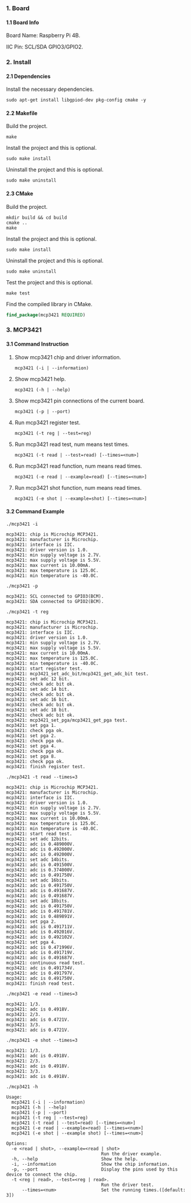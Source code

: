 ### 1. Board

#### 1.1 Board Info

Board Name: Raspberry Pi 4B.

IIC Pin: SCL/SDA GPIO3/GPIO2.

### 2. Install

#### 2.1 Dependencies

Install the necessary dependencies.

```shell
sudo apt-get install libgpiod-dev pkg-config cmake -y
```

#### 2.2 Makefile

Build the project.

```shell
make
```

Install the project and this is optional.

```shell
sudo make install
```

Uninstall the project and this is optional.

```shell
sudo make uninstall
```

#### 2.3 CMake

Build the project.

```shell
mkdir build && cd build 
cmake .. 
make
```

Install the project and this is optional.

```shell
sudo make install
```

Uninstall the project and this is optional.

```shell
sudo make uninstall
```

Test the project and this is optional.

```shell
make test
```

Find the compiled library in CMake. 

```cmake
find_package(mcp3421 REQUIRED)
```

### 3. MCP3421

#### 3.1 Command Instruction

1. Show mcp3421 chip and driver information.

    ```shell
    mcp3421 (-i | --information)  
    ```

2. Show mcp3421 help.

    ```shell
    mcp3421 (-h | --help)        
    ```

3. Show mcp3421 pin connections of the current board.

    ```shell
    mcp3421 (-p | --port)        
    ```

4. Run mcp3421 register test.

    ```shell
    mcp3421 (-t reg | --test=reg)  
    ```

5. Run mcp3421 read test, num means test times.

    ```shell
    mcp3421 (-t read | --test=read) [--times=<num>]  
    ```

8. Run mcp3421 read function, num means read times.

    ```shell
    mcp3421 (-e read | --example=read) [--times=<num>]  
    ```

7. Run mcp3421 shot function, num means read times.

    ```shell
    mcp3421 (-e shot | --example=shot) [--times=<num>]    
    ```

#### 3.2 Command Example

```shell
./mcp3421 -i

mcp3421: chip is Microchip MCP3421.
mcp3421: manufacturer is Microchip.
mcp3421: interface is IIC.
mcp3421: driver version is 1.0.
mcp3421: min supply voltage is 2.7V.
mcp3421: max supply voltage is 5.5V.
mcp3421: max current is 10.00mA.
mcp3421: max temperature is 125.0C.
mcp3421: min temperature is -40.0C.
```

```shell
./mcp3421 -p

mcp3421: SCL connected to GPIO3(BCM).
mcp3421: SDA connected to GPIO2(BCM).
```

```shell
./mcp3421 -t reg

mcp3421: chip is Microchip MCP3421.
mcp3421: manufacturer is Microchip.
mcp3421: interface is IIC.
mcp3421: driver version is 1.0.
mcp3421: min supply voltage is 2.7V.
mcp3421: max supply voltage is 5.5V.
mcp3421: max current is 10.00mA.
mcp3421: max temperature is 125.0C.
mcp3421: min temperature is -40.0C.
mcp3421: start register test.
mcp3421: mcp3421_set_adc_bit/mcp3421_get_adc_bit test.
mcp3421: set adc 12 bit.
mcp3421: check adc bit ok.
mcp3421: set adc 14 bit.
mcp3421: check adc bit ok.
mcp3421: set adc 16 bit.
mcp3421: check adc bit ok.
mcp3421: set adc 18 bit.
mcp3421: check adc bit ok.
mcp3421: mcp3421_set_pga/mcp3421_get_pga test.
mcp3421: set pga 1.
mcp3421: check pga ok.
mcp3421: set pga 2.
mcp3421: check pga ok.
mcp3421: set pga 4.
mcp3421: check pga ok.
mcp3421: set pga 8.
mcp3421: check pga ok.
mcp3421: finish register test.
```

```shell
./mcp3421 -t read --times=3

mcp3421: chip is Microchip MCP3421.
mcp3421: manufacturer is Microchip.
mcp3421: interface is IIC.
mcp3421: driver version is 1.0.
mcp3421: min supply voltage is 2.7V.
mcp3421: max supply voltage is 5.5V.
mcp3421: max current is 10.00mA.
mcp3421: max temperature is 125.0C.
mcp3421: min temperature is -40.0C.
mcp3421: start read test.
mcp3421: set adc 12bits.
mcp3421: adc is 0.489000V.
mcp3421: adc is 0.492000V.
mcp3421: adc is 0.492000V.
mcp3421: set adc 14bits.
mcp3421: adc is 0.491500V.
mcp3421: adc is 0.374000V.
mcp3421: adc is 0.491750V.
mcp3421: set adc 16bits.
mcp3421: adc is 0.491750V.
mcp3421: adc is 0.491687V.
mcp3421: adc is 0.491687V.
mcp3421: set adc 18bits.
mcp3421: adc is 0.491750V.
mcp3421: adc is 0.491781V.
mcp3421: adc is 0.489891V.
mcp3421: set pga 2.
mcp3421: adc is 0.491711V.
mcp3421: adc is 0.492016V.
mcp3421: adc is 0.492102V.
mcp3421: set pga 4.
mcp3421: adc is 0.471996V.
mcp3421: adc is 0.491719V.
mcp3421: adc is 0.491687V.
mcp3421: continuous read test.
mcp3421: adc is 0.491734V.
mcp3421: adc is 0.491797V.
mcp3421: adc is 0.491750V.
mcp3421: finish read test.
```

```shell
./mcp3421 -e read --times=3

mcp3421: 1/3.
mcp3421: adc is 0.4918V.
mcp3421: 2/3.
mcp3421: adc is 0.4721V.
mcp3421: 3/3.
mcp3421: adc is 0.4721V.
```

```shell
./mcp3421 -e shot --times=3 

mcp3421: 1/3.
mcp3421: adc is 0.4918V.
mcp3421: 2/3.
mcp3421: adc is 0.4918V.
mcp3421: 3/3.
mcp3421: adc is 0.4918V.
```

```shell
./mcp3421 -h

Usage:
  mcp3421 (-i | --information)
  mcp3421 (-h | --help)
  mcp3421 (-p | --port)
  mcp3421 (-t reg | --test=reg)
  mcp3421 (-t read | --test=read) [--times=<num>]
  mcp3421 (-e read | --example=read) [--times=<num>]
  mcp3421 (-e shot | --example shot) [--times=<num>]

Options:
  -e <read | shot>, --example=<read | shot>
                                    Run the driver example.
  -h, --help                        Show the help.
  -i, --information                 Show the chip information.
  -p, --port                        Display the pins used by this device to connect the chip.
  -t <reg | read>, --test=<reg | read>.
                                    Run the driver test.
      --times=<num>                 Set the running times.([default: 3])
```

